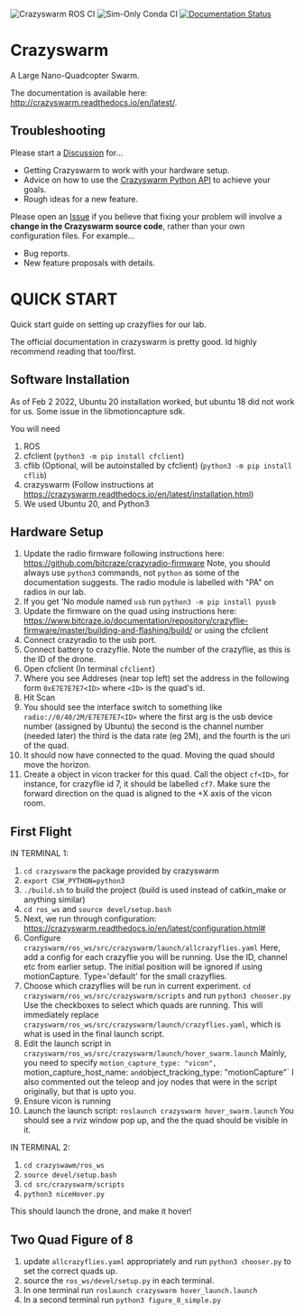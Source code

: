 ![Crazyswarm ROS CI](https://github.com/USC-ACTLab/crazyswarm/workflows/Crazyswarm%20ROS%20CI/badge.svg)
![Sim-Only Conda CI](https://github.com/USC-ACTLab/crazyswarm/workflows/Sim-Only%20Conda%20CI/badge.svg)
[![Documentation Status](https://readthedocs.org/projects/crazyswarm/badge/?version=latest)](https://crazyswarm.readthedocs.io/en/latest/?badge=latest)

# Crazyswarm
A Large Nano-Quadcopter Swarm.

The documentation is available here: http://crazyswarm.readthedocs.io/en/latest/.

## Troubleshooting
Please start a [Discussion](https://github.com/USC-ACTLab/crazyswarm/discussions) for...

- Getting Crazyswarm to work with your hardware setup.
- Advice on how to use the [Crazyswarm Python API](https://crazyswarm.readthedocs.io/en/latest/api.html) to achieve your goals.
- Rough ideas for a new feature.

Please open an [Issue](https://github.com/USC-ACTLab/crazyswarm/issues) if you believe that fixing your problem will involve a **change in the Crazyswarm source code**, rather than your own configuration files. For example...

- Bug reports.
- New feature proposals with details.




# QUICK START

Quick start guide on setting up crazyflies for our lab. 

The official documentation in crazyswarm is pretty good. Id highly recommend reading that too/first. 


## Software Installation

As of Feb 2 2022, Ubuntu 20 installation worked, but ubuntu 18 did not work for us. Some issue in the libmotioncapture sdk. 

You will need
1. ROS
2. cfclient (`python3 -m pip install cfclient`)
3. cflib (Optional, will be autoinstalled by cfclient) (`python3 -m pip install cflib`) 
4. crazyswarm (Follow instructions at https://crazyswarm.readthedocs.io/en/latest/installation.html)
5. We used Ubuntu 20, and Python3


## Hardware Setup


1. Update the radio firmware following instructions here: https://github.com/bitcraze/crazyradio-firmware
Note, you should always use `python3` commands, not `python` as some of the documentation suggests.
The radio module is labelled with "PA" on radios in our lab.
2. If you get 'No module named `usb` run `python3 -m pip install pyusb`
3. Update the firmware on the quad using instructions here: https://www.bitcraze.io/documentation/repository/crazyflie-firmware/master/building-and-flashing/build/ or using the cfclient
4. Connect crazyradio to the usb port. 
5. Connect battery to crazyflie. Note the number of the crazyflie, as this is the ID of the drone. 
6. Open cfclient (In terminal `cfclient`)
7. Where you see Addreses (near top left) set the address in the following form `0xE7E7E7E7<ID>` where `<ID>` is the quad's id.
8. Hit Scan
9. You should see the interface switch to something like `radio://0/40/2M/E7E7E7E7<ID>` where the first arg is the usb device number (assigned by Ubuntu) the second is the channel number (needed later) the third is the data rate (eg 2M), and the fourth is the uri of the quad.
10. It should now have connected to the quad. Moving the quad should move the horizon. 
11. Create a object in vicon tracker for this quad. Call the object `cf<ID>`, for instance, for crazyflie id 7, it should be labelled `cf7`. Make sure the forward direction on the quad is aligned to the +X axis of the vicon room.

## First Flight

IN TERMINAL 1: 

1. `cd crazyswarm` the package provided by crazyswarm
2. `export CSW_PYTHON=python3`
3. `./build.sh` to build the project (build is used instead of catkin_make or anything similar)
4. `cd ros_ws` and `source devel/setup.bash`
5.  Next, we run through configuration: https://crazyswarm.readthedocs.io/en/latest/configuration.html#
6. Configure  `crazyswarm/ros_ws/src/crazyswarm/launch/allcrazyflies.yaml` Here, add a config for each crazyflie you will be running. Use the ID, channel etc from earlier setup. The initial position will be ignored if using motionCapture. Type='default' for the small crazyflies. 
7. Choose which crazyflies will be run in current experiment. `cd crazyswarm/ros_ws/src/crazyswarm/scripts` and run `python3 chooser.py` Use the checkboxes to select which quads are running. This will immediately replace `crazyswarm/ros_ws/src/crazyswarm/launch/crazyflies.yaml`, which is what is used in the final launch script. 
8. Edit the launch script in `crazyswarm/ros_ws/src/crazyswarm/launch/hover_swarm.launch` Mainly, you need to specify `motion_capture_type: "vicon", `motion_capture_host_name: <IP ADDRESS OF MOCAP COMPUTER>` and `object_tracking_type: "motionCapture"` I also commented out the teleop and joy nodes that were in the script originally, but that is upto you. 
9. Ensure vicon is running
10. Launch the launch script: `roslaunch crazyswarm hover_swarm.launch`
  You should see a rviz window pop up, and the the quad should be visible in it. 
  
IN TERMINAL 2: 
1. `cd crazyswawm/ros_ws`
2. `source devel/setup.bash`
3. `cd src/crazyswarm/scripts`
4. `python3 niceHover.py`
  
  This should launch the drone, and make it hover!
  
  
  
  
  ## Two Quad Figure of 8
  
  1. update `allcrazyflies.yaml` appropriately and run `python3 chooser.py` to set the correct quads up. 
  2. source the `ros_ws/devel/setup.py` in each terminal.
  3. In one terminal run `roslaunch crazyswarm hover_launch.launch`
  4. In a second terminal run `python3 figure_8_simple.py`
  
